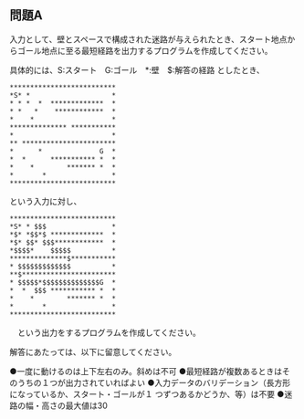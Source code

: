 
問題A
--------

入力として、壁とスペースで構成された迷路が与えられたとき、スタート地点か
らゴール地点に至る最短経路を出力するプログラムを作成してください。

具体的には、S:スタート　G:ゴール　*:壁　$:解答の経路 としたとき、

```
**************************
*S* *                    *
* * *  *  *************  *
* *   *    ************  *
*    *                   *
************** ***********
*                        *
** ***********************
*      *              G  *
*  *      *********** *  *
*    *        ******* *  *
*       *                *
**************************
```

という入力に対し、

```
**************************
*S* * $$$                *
*$* *$$*$ *************  *
*$* $$* $$$************  *
*$$$$*    $$$$$          *
**************$***********
* $$$$$$$$$$$$$          *
**$***********************
* $$$$$*$$$$$$$$$$$$$$G  *
*  *  $$$ *********** *  *
*    *        ******* *  *
*       *                *
**************************
```

　という出力をするプログラムを作成してください。

解答にあたっては、以下に留意してください。

●一度に動けるのは上下左右のみ。斜めは不可
●最短経路が複数あるときはそのうちの１つが出力されていればよい
●入力データのバリデーション（長方形になっているか、スタート・ゴールが１
つずつあるかどうか、等）は不要
●迷路の幅・高さの最大値は30
